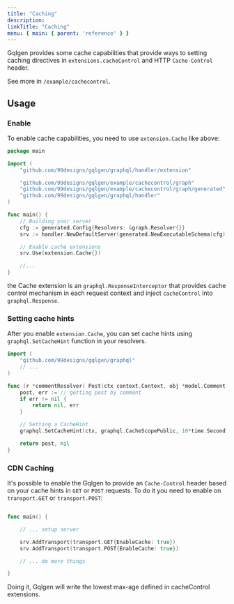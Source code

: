 ```yaml
---
title: "Caching"
description:
linkTitle: "Caching"
menu: { main: { parent: 'reference' } }
---
```


Gqlgen provides some cache capabilities that provide ways to setting caching directives in `extensions.cacheControl`
and HTTP `Cache-Control` header.

See more in `/example/cachecontrol`.

## Usage


### Enable

To enable cache capabilities, you need to use `extension.Cache` like above:

```go
package main

import (
	"github.com/99designs/gqlgen/graphql/handler/extension"

	"github.com/99designs/gqlgen/example/cachecontrol/graph"
	"github.com/99designs/gqlgen/example/cachecontrol/graph/generated"
	"github.com/99designs/gqlgen/graphql/handler"
)

func main() {
	// Building your server
	cfg := generated.Config{Resolvers: &graph.Resolver{}}
	srv := handler.NewDefaultServer(generated.NewExecutableSchema(cfg))

	// Enable cache extensions
	srv.Use(extension.Cache{})

	//...
}
```

the Cache extension is an `graphql.ResponseInterceptor` that provides cache control mechanism in each request context
and inject `cacheControl` into `graphql.Response`.

### Setting cache hints

After you enable `extension.Cache`, you can set cache hints using `graphql.SetCacheHint` function in your resolvers.

```go
import (
	"github.com/99designs/gqlgen/graphql"
	// ...
)

func (r *commentResolver) Post(ctx context.Context, obj *model.Comment) (*model.Post, error) {
    post, err := // getting post by comment
    if err != nil {
        return nil, err
	}

	// Setting a CacheHint
	graphql.SetCacheHint(ctx, graphql.CacheScopePublic, 10*time.Second)

	return post, nil
}
```

### CDN Caching

It's possible to enable the Gqlgen to provide an `Cache-Control` header based on your cache hints in `GET` or `POST` requests.
To do it you need to enable on `transport.GET` or `transport.POST`:

```go

func main() {

	// ... setup server

	srv.AddTransport(transport.GET{EnableCache: true})
	srv.AddTransport(transport.POST{EnableCache: true})

	// ... do more things

}
```

Doing it, Gqlgen will write the lowest max-age defined in cacheControl extensions.
